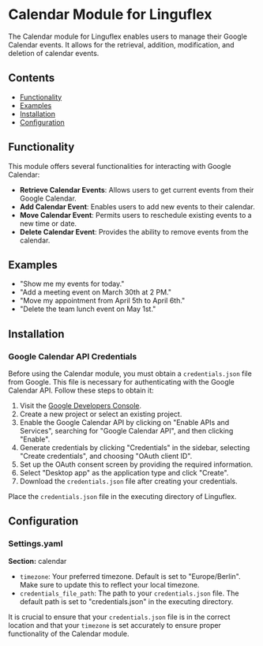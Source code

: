 # Calendar Module for Linguflex

The Calendar module for Linguflex enables users to manage their Google Calendar events. It allows for the retrieval, addition, modification, and deletion of calendar events.

## Contents

- [Functionality](#functionality)
- [Examples](#examples)
- [Installation](#installation)
- [Configuration](#configuration)

## Functionality

This module offers several functionalities for interacting with Google Calendar:

- **Retrieve Calendar Events**: Allows users to get current events from their Google Calendar.
- **Add Calendar Event**: Enables users to add new events to their calendar. 
- **Move Calendar Event**: Permits users to reschedule existing events to a new time or date.
- **Delete Calendar Event**: Provides the ability to remove events from the calendar.

## Examples

- "Show me my events for today."
- "Add a meeting event on March 30th at 2 PM."
- "Move my appointment from April 5th to April 6th."
- "Delete the team lunch event on May 1st."

## Installation

### Google Calendar API Credentials

Before using the Calendar module, you must obtain a `credentials.json` file from Google. This file is necessary for authenticating with the Google Calendar API. Follow these steps to obtain it:

1. Visit the [Google Developers Console](https://console.developers.google.com/).
2. Create a new project or select an existing project.
3. Enable the Google Calendar API by clicking on "Enable APIs and Services", searching for "Google Calendar API", and then clicking "Enable".
4. Generate credentials by clicking "Credentials" in the sidebar, selecting "Create credentials", and choosing "OAuth client ID".
5. Set up the OAuth consent screen by providing the required information.
6. Select "Desktop app" as the application type and click "Create".
7. Download the `credentials.json` file after creating your credentials.

Place the `credentials.json` file in the executing directory of Linguflex.

## Configuration

### Settings.yaml

**Section:** calendar

- `timezone`: Your preferred timezone. Default is set to "Europe/Berlin". Make sure to update this to reflect your local timezone.
- `credentials_file_path`: The path to your `credentials.json` file. The default path is set to "credentials.json" in the executing directory.

It is crucial to ensure that your `credentials.json` file is in the correct location and that your `timezone` is set accurately to ensure proper functionality of the Calendar module.